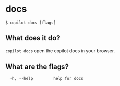 # docs
```console
$ copilot docs [flags]
```

## What does it do?

`copilot docs` open the copilot docs in your browser.

## What are the flags?

```
  -h, --help         help for docs
```
